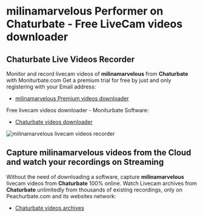 # milinamarvelous Performer on Chaturbate - Free LiveCam videos downloader

## Chaturbate Live Videos Recorder

Monitor and record livecam videos of **milinamarvelous** from **Chaturbate** with Moniturbate.com
Get a premium trial for free by just and only registering with your Email address:
* [milinamarvelous Premium videos downloader](https://moniturbate.com/request-demo-licence-key.html)

Free livecam videos downloader - Moniturbate Software:
* [Chaturbate videos downloader](https://moniturbate.com/moniturbate-download-software.html)

![milinamarvelous livecam videos recorder](https://peachurnet.com/templates/moniturbate-software.png)


## Capture milinamarvelous videos from the Cloud and watch your recordings on Streaming

Without the need of downloading a software, capture **milinamarvelous** livecam videos from **Chaturbate** 100% online.
Watch Livecam archives from **Chaturbate** unlimitedly from thousands of existing recordings, only on Peachurbate.com and its websites network:
* [Chaturbate videos archives](https://peachurnet.com/)